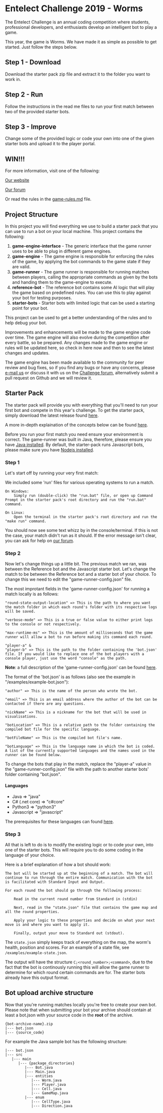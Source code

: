 # Entelect Challenge 2019 - Worms

The Entelect Challenge is an annual coding competition where students, professional developers, and enthusiasts develop an intelligent bot to play a game.

This year, the game is Worms. We have made it as simple as possible to get started. Just follow the steps below.

## Step 1 - Download
Download the starter pack zip file and extract it to the folder you want to work in.

## Step 2 - Run
Follow the instructions in the read me files to run your first match between two of the provided starter bots.

## Step 3 - Improve
Change some of the provided logic or code your own into one of the given starter bots and upload it to the player portal.

## WIN!!!
For more information, visit one of the following:

[Our website](https://challenge.entelect.co.za)

[Our forum](https://forum.entelect.co.za)

Or read the rules in the [game-rules.md](game-engine/game-rules.md) file.

## Project Structure

In this project you will find everything we use to build a starter pack that you can use to run a bot on your local machine.  This project contains the following:

1. **game-engine-interface** - The generic interface that the game runner uses to be able to plug in different game engines.
2. **game-engine** - The game engine is responsible for enforcing the rules of the game, by applying the bot commands to the game state if they are valid.
3. **game-runner** - The game runner is responsible for running matches between players, calling the appropriate commands as given by the bots and handing them to the game-engine to execute.
4. **reference-bot** - The reference bot contains some AI logic that will play the game based on predefined rules.  You can use this to play against your bot for testing purposes.
5. **starter-bots** - Starter bots with limited logic that can be used a starting point for your bot.

This project can be used to get a better understanding of the rules and to help debug your bot.

Improvements and enhancements will be made to the game engine code over time.  The game engine will also evolve during the competition after every battle, so be prepared. Any changes made to the game engine or rules will be updated here, so check in here now and then to see the latest changes and updates.

The game engine has been made available to the community for peer review and bug fixes, so if you find any bugs or have any concerns, please [e-mail us](mailto:challenge@entelect.co.za) or discuss it with us on the [Challenge forum](http://forum.entelect.co.za/), alternatively submit a pull request on Github and we will review it.

## Starter Pack
The starter pack will provide you with everything that you'll need to run your first bot and compete in this year's challenge. To get the starter pack, simply download the latest release found [here](https://github.com/EntelectChallenge/2019-Worms/releases/latest).

A more in-depth explaination of the concepts below can be found [here](./game-runner/README.md).

Before you run your first match you need ensure your environment is correct. The game-runner was built in Java, therefore, please ensure you have [Java installed](https://www.oracle.com/technetwork/java/javase/downloads/jdk8-downloads-2133151.html). By default, the starter-pack runs Javascript bots, please make sure you have [Nodejs installed](https://nodejs.org/en/download/).

### Step 1
Let's start off by running your very first match:

We included some 'run' files for various operating systems to run a match.

    On Windows:
        Simply run (double-click) the "run.bat" file, or open up Command Prompt in the starter pack's root directory and run the "run.bat" command.

    On Linux:
        Open the terminal in the starter pack's root directory and run the "make run" command.

You should now see some text whizz by in the console/terminal. If this is not the case, your match didn't run as it should. If the error message isn't clear, you can ask for help on [our forum](https://forum.entelect.co.za).

### Step 2
Now let's change things up a little bit. The previous match we ran, was between the Reference bot and the Javascript starter bot. Let's change the match to be between the Reference bot and a starter bot of your choice. To change this we need to edit the "game-runner-config.json" file.

The most improtant fields in the 'game-runner-config.json' for running a match locally is as follows:

    "round-state-output-location" => This is the path to where you want the match folder in which each round's folder with its respective logs will be saved.

    "verbose-mode" => This is a true or false value to either print logs to the console or not respectively.

    "max-runtime-ms" => This is the amount of milliseconds that the game runner will allow a bot to run before making its command each round.

    "player-a" &
    "player-b" => This is the path to the folder containing the 'bot.json' file. If you would like to replace one of the bot players with a console player, just use the word "console" as the path.
**Note**: a full description of the 'game-runner-config.json' can be found [here](./game-runner/README.md).

The format of the 'bot.json' is as follows (also see the example in "/examples/example-bot.json"):

    "author" => This is the name of the person who wrote the bot.

    "email" => This is an email address where the author of the bot can be contacted if there are any questions.

    "nickName" => This is a nickname for the bot that will be used in visualisations.

    "botLocation" => This is a relative path to the folder containing the compiled bot file for the specific language.

    "botFileName" => This is the compiled bot file's name.

    "botLanguage" => This is the language name in which the bot is coded. A list of the currently supported languages and the names used in the runner can be found below.

To change the bots that play in the match, replace the "player-a" value in the "game-runner-config.json" file with the path to another starter bots' folder containing "bot.json".

#### Languages
- Java            => "java"
- C# (.net core)  => "c#core"
- Python3         => "python3"
- Javascript      => "javascript"
  
The prerequisites for these languages can found [here](./bot-prerequisites.md).

### Step 3
All that is left to do is to modify the existing logic or to code your own, into one of the starter bots. This will require you to do some coding in the language of your choice.

Here is a brief explanation of how a bot should work:

    The bot will be started up at the beginning of a match. The bot will continue to run through the entire match. Communication with the bot is facilitated with Standard Input and Output.

    For each round the bot should go through the following process:

        Read in the current round number from Standard in (stdin)

        Next, read in the "state.json" file that contains the game map and all the round properties.

        Apply your logic to these properties and decide on what your next move is and where you want to apply it.

        Finally, output your move to Standard out (stdout). 

The `state.json` simply keeps track of everything on the map, the worm's health, position and scores. For an example of a state file, see `/examples/example-state.json`.

The output will have the structure `C;<round_number>;<command>`, due to the fact that the bot is continously running this will allow the game runner to determine for which round certain commands are for. The starter bots already have this output format.

## Bot upload archive structure

Now that you're running matches locally you're free to create your own bot. Please note that when submitting your bot your archive should contain at least a bot.json with your source code in the **root** of the archive.

```
{bot-archive-name}.zip
|--- bot.json
|--- {source_code}
```

For example the Java sample bot has the following structure:
```
|--- bot.json
|--- src
   |--- main
      |--- {package_directories}
         |--- Bot.java
         |--- Main.java
         |--- entities
            |--- Worm.java
            |--- Player.java
            |--- Cell.java
            |--- GameMap.java
         |--- enum
            |--- CellType.java
            |--- Direction.java
```
